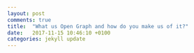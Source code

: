 ```yaml
---
layout: post
comments: true
title:  "What us Open Graph and how do you make us of it?"
date:   2017-11-15 10:46:10 +0100
categories: jekyll update
---
```

